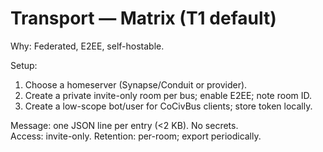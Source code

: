 # Transport — Matrix (T1 default)
Why: Federated, E2EE, self-hostable.

Setup:
1) Choose a homeserver (Synapse/Conduit or provider).  
2) Create a private invite-only room per bus; enable E2EE; note room ID.  
3) Create a low-scope bot/user for CoCivBus clients; store token locally.

Message: one JSON line per entry (<2 KB).  No secrets.  
Access: invite-only.  Retention: per-room; export periodically.
